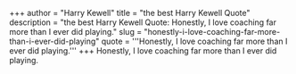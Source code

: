+++
author = "Harry Kewell"
title = "the best Harry Kewell Quote"
description = "the best Harry Kewell Quote: Honestly, I love coaching far more than I ever did playing."
slug = "honestly-i-love-coaching-far-more-than-i-ever-did-playing"
quote = '''Honestly, I love coaching far more than I ever did playing.'''
+++
Honestly, I love coaching far more than I ever did playing.

